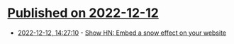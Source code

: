 # [Published on 2022-12-12](index.md)

* [2022-12-12, 14:27:10](https://news.ycombinator.com/item?id=33954925) - [Show HN: Embed a snow effect on your website](https://embed.im/snow/)
